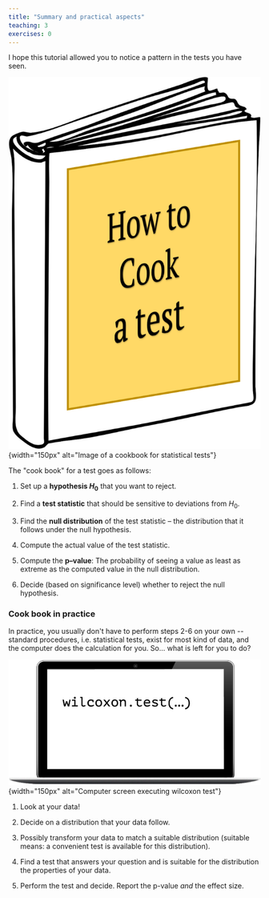 ```yaml
---
title: "Summary and practical aspects"
teaching: 3
exercises: 0
---
```



I hope this tutorial allowed you to notice a pattern in the tests you have seen.  


![Cookbook (image adapted from kindpng.com)](fig/cookbook.png){width="150px" alt="Image of a cookbook for statistical tests"}


The "cook book" for a test goes as follows:  

1. Set up a **hypothesis $H_0$** that you want to reject.  

2. Find a **test statistic** that should be sensitive to deviations from $H_0$.  

3. Find the **null distribution** of the test statistic – the distribution that it follows under the null hypothesis.   

4. Compute the actual value of the test statistic.  

5. Compute the **p–value**: The probability of seeing a value as least as extreme as the computed value in the null distribution. 

6. Decide (based on significance level) whether to reject the null hypothesis.  

### Cook book in practice  

In practice, you usually don't have to perform steps 2-6 on your own -- standard procedures, i.e. statistical tests, exist for most kind of data, and the computer does the calculation for you. So... what is left for you to do?  


![In practice (image adapted from kindpng.com)](fig/in_practice.png){width="150px" alt="Computer screen executing wilcoxon test"}

1. Look at your data!   

2. Decide on a distribution that your data follow.  

3. Possibly transform your data to match a suitable distribution (suitable means: a convenient test is available for this distribution).  

4. Find a test that answers your question and is suitable for the distribution the properties of your data.  

5. Perform the test and decide. Report the p-value *and* the effect size.  
